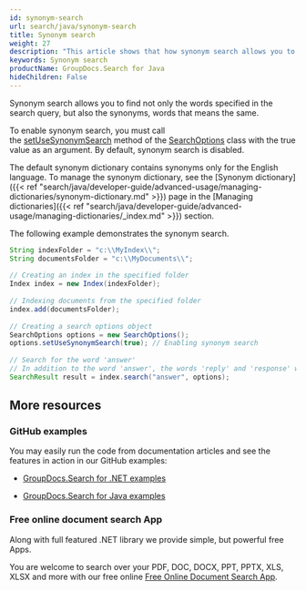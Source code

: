 ```yaml
---
id: synonym-search
url: search/java/synonym-search
title: Synonym search
weight: 27
description: "This article shows that how synonym search allows you to find not only the words specified in the search query, but also the synonyms, words that means the same."
keywords: Synonym search
productName: GroupDocs.Search for Java
hideChildren: False
---
```

Synonym search allows you to find not only the words specified in the search query, but also the synonyms, words that means the same.

To enable synonym search, you must call the [setUseSynonymSearch](https://apireference.groupdocs.com/search/java/com.groupdocs.search.options/SearchOptions#setUseSynonymSearch(boolean)) method of the [SearchOptions](https://apireference.groupdocs.com/search/java/com.groupdocs.search.options/SearchOptions) class with the true value as an argument. By default, synonym search is disabled.

The default synonym dictionary contains synonyms only for the English language. To manage the synonym dictionary, see the [Synonym dictionary]({{< ref "search/java/developer-guide/advanced-usage/managing-dictionaries/synonym-dictionary.md" >}}) page in the [Managing dictionaries]({{< ref "search/java/developer-guide/advanced-usage/managing-dictionaries/_index.md" >}}) section.

The following example demonstrates the synonym search.



```java
String indexFolder = "c:\\MyIndex\\";
String documentsFolder = "c:\\MyDocuments\\";
 
// Creating an index in the specified folder
Index index = new Index(indexFolder);
 
// Indexing documents from the specified folder
index.add(documentsFolder);
 
// Creating a search options object
SearchOptions options = new SearchOptions();
options.setUseSynonymSearch(true); // Enabling synonym search
 
// Search for the word 'answer'
// In addition to the word 'answer', the words 'reply' and 'response' will also be found
SearchResult result = index.search("answer", options);
```

## More resources

### GitHub examples

You may easily run the code from documentation articles and see the features in action in our GitHub examples:

*   [GroupDocs.Search for .NET examples](https://github.com/groupdocs-search/GroupDocs.Search-for-.NET)
    
*   [GroupDocs.Search for Java examples](https://github.com/groupdocs-search/GroupDocs.Search-for-Java)
    

### Free online document search App

Along with full featured .NET library we provide simple, but powerful free Apps.

You are welcome to search over your PDF, DOC, DOCX, PPT, PPTX, XLS, XLSX and more with our free online [Free Online Document Search App](https://products.groupdocs.app/search).
